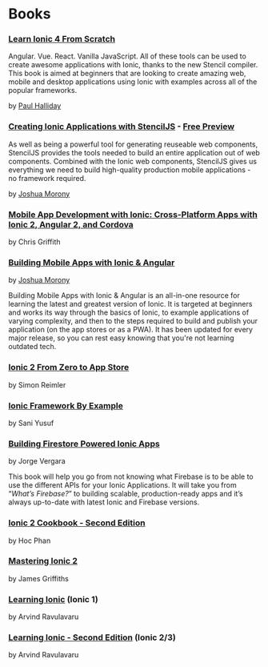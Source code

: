 # Books

### [Learn Ionic 4 From Scratch](https://leanpub.com/learnionic4fromscratch)

Angular. Vue. React. Vanilla JavaScript. All of these tools can be used to create awesome applications with Ionic, thanks to the new Stencil compiler. This book is aimed at beginners that are looking to create amazing web, mobile and desktop applications using Ionic with examples across all of the popular frameworks.

<!-- cspell:disable-next-line -->

by [Paul Halliday](https://developer.school)

### [Creating Ionic Applications with StencilJS](https://www.joshmorony.com/creating-ionic-applications-with-stencil-js/) - [Free Preview](https://cdn2.hubspot.net/hubfs/3776657/PREVIEW-Creating-Ionic-Apps-with-StencilJS.pdf)

As well as being a powerful tool for generating reuseable web components, StencilJS provides the tools needed to build an entire application out of web components. Combined with the Ionic web components, StencilJS gives us everything we need to build high-quality production mobile applications - no framework required.

<!-- cspell:disable-next-line -->

by [Joshua Morony](https://www.joshmorony.com/blog)

### [Mobile App Development with Ionic: Cross-Platform Apps with Ionic 2, Angular 2, and Cordova](https://www.amazon.com/Mobile-App-Development-Ionic-Cross-Platform/dp/1491937785/ref=sr_1_2?ie=UTF8&qid=1464183332&sr=8-2&keywords=ionic+2)

<!-- cspell:disable-next-line -->

by Chris Griffith

### [Building Mobile Apps with Ionic & Angular](https://www.joshmorony.com/building-mobile-apps-with-ionic-2/)

<!-- cspell:disable-next-line -->

by [Joshua Morony](https://www.joshmorony.com/blog)

Building Mobile Apps with Ionic & Angular is an all-in-one resource for learning the latest and greatest version of Ionic. It is targeted at beginners and works its way through the basics of Ionic, to example applications of varying complexity, and then to the steps required to build and publish your application (on the app stores or as a PWA). It has been updated for every major release, so you can rest easy knowing that you're not learning outdated tech.

### [Ionic 2 From Zero to App Store](https://devdactic.com/zero-to-app)

<!-- cspell:disable-next-line -->

by Simon Reimler

### [Ionic Framework By Example](https://www.packtpub.com/application-development/ionic-framework-example)

<!-- cspell:disable-next-line -->

by Sani Yusuf

### [Building Firestore Powered Ionic Apps](https://javebratt.com/ionic-firebase-book/)

<!-- cspell:disable-next-line -->

by Jorge Vergara

This book will help you go from not knowing what Firebase is to be able to use the different APIs for your Ionic Applications. It will take you from “_What’s Firebase?_” to building scalable, production-ready apps and it’s always up-to-date with latest Ionic and Firebase versions.

### [Ionic 2 Cookbook - Second Edition](https://www.amazon.com/Ionic-Cookbook-Second-Hoc-Phan-ebook/dp/B01C4D9VWS?ie=UTF8&keywords=ionic%202&qid=1464183332&ref_=sr_1_3&sr=8-3)

<!-- cspell:disable-next-line -->

by Hoc Phan

### [Mastering Ionic 2](https://www.leanpub.com/masteringionic2)

<!-- cspell:disable-next-line -->

by James Griffiths

### [Learning Ionic](https://www.packtpub.com/in/application-development/learning-ionic) (Ionic 1)

<!-- cspell:disable-next-line -->

by Arvind Ravulavaru

### [Learning Ionic - Second Edition](https://www.packtpub.com/in/web-development/learning-ionic-second-edition) (Ionic 2/3)

<!-- cspell:disable-next-line -->

by Arvind Ravulavaru
